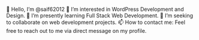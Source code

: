 👋 Hello, I’m @saif62012
👀 I’m interested in WordPress Development and Design.
🌱 I’m presently learning Full Stack Web Development.
💞️ I’m seeking to collaborate on web development projects.
📫 How to contact me: Feel free to reach out to me via direct message on my profile.
